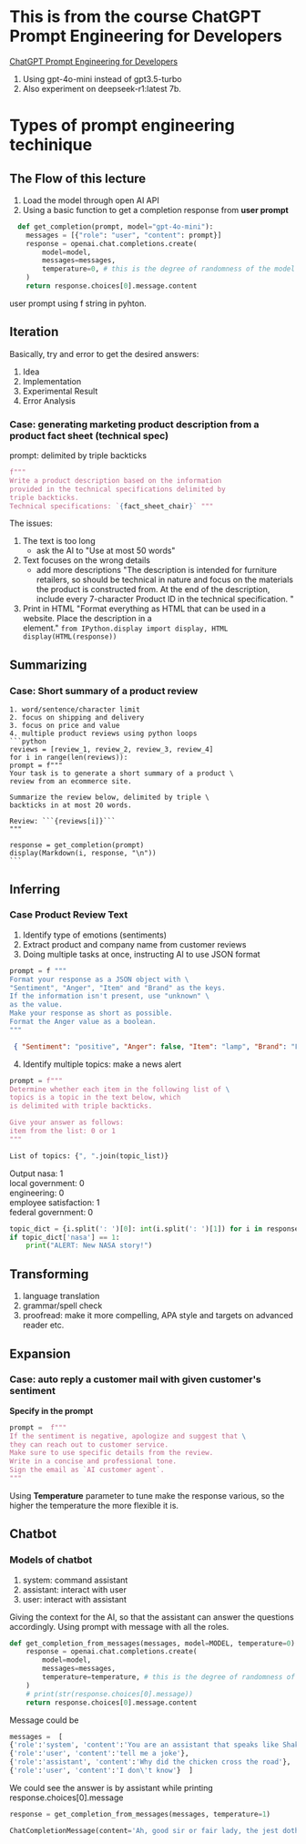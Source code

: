 # This is from the course ChatGPT Prompt Engineering for Developers

[ChatGPT Prompt Engineering for Developers](https://learn.deeplearning.ai/courses/chatgpt-prompt-eng)


1. Using gpt-4o-mini instead of gpt3.5-turbo
2. Also experiment on deepseek-r1:latest 7b.


# Types of prompt engineering techinique

## The Flow of this lecture
1. Load the model through open AI API
2. Using a basic function to get a completion response from **user prompt**

```python
  def get_completion(prompt, model="gpt-4o-mini"):
    messages = [{"role": "user", "content": prompt}]
    response = openai.chat.completions.create(
        model=model,
        messages=messages,
        temperature=0, # this is the degree of randomness of the model's output
    )
    return response.choices[0].message.content 

```
user prompt using f string in pyhton.
## Iteration

Basically, try and error to get the desired answers:
1. Idea
2. Implementation
3. Experimental Result
4. Error Analysis
### Case: generating marketing product description from a product fact sheet (technical spec)

prompt:
delimited by triple backticks

```python
f"""
Write a product description based on the information 
provided in the technical specifications delimited by 
triple backticks.
Technical specifications: `{fact_sheet_chair}` """
```

The issues:
1. The text is too long
	 - ask the AI to "Use at most 50 words"
 2. Text focuses on the wrong details
      - add more descriptions
         "The description is intended for furniture retailers, 
		so should be technical in nature and focus on the 
		materials the product is constructed from.
		At the end of the description, include every 7-character 
		Product ID in the technical specification. "
   3. Print in HTML
	   "Format everything as HTML that can be used in a website. 
	   Place the description in a <div> element."
		`from IPython.display import display, HTML`
		`display(HTML(response))`

## Summarizing
### Case: Short summary of a product review
    1. word/sentence/character limit
    2. focus on shipping and delivery
    3. focus on price and value
    4. multiple product reviews using python loops
    ```python
    reviews = [review_1, review_2, review_3, review_4]
    for i in range(len(reviews)):
    prompt = f"""
    Your task is to generate a short summary of a product \ 
    review from an ecommerce site. 

    Summarize the review below, delimited by triple \
    backticks in at most 20 words. 

    Review: ```{reviews[i]}```
    """

    response = get_completion(prompt)
    display(Markdown(i, response, "\n"))
    ```

## Inferring
### Case Product Review Text
1. Identify type of emotions (sentiments)
2. Extract product and company name from customer reviews
3. Doing multiple tasks at once, instructing AI to use JSON format
```python
prompt = f """
Format your response as a JSON object with \
"Sentiment", "Anger", "Item" and "Brand" as the keys.
If the information isn't present, use "unknown" \
as the value.
Make your response as short as possible.
Format the Anger value as a boolean.
"""
```
```json 
 { "Sentiment": "positive", "Anger": false, "Item": "lamp", "Brand": "Lumina" } 
 ``` 
4. Identify multiple topics: make a news alert
```python
prompt = f"""
Determine whether each item in the following list of \
topics is a topic in the text below, which
is delimited with triple backticks.

Give your answer as follows:
item from the list: 0 or 1
"""

List of topics: {", ".join(topic_list)}
```
Output
	nasa: 1  
	local government: 0  
	engineering: 0  
	employee satisfaction: 1  
	federal government: 0	

```python
topic_dict = {i.split(': ')[0]: int(i.split(': ')[1]) for i in response.split(sep='\n')}
if topic_dict['nasa'] == 1:
    print("ALERT: New NASA story!")
```


## Transforming
1. language translation
2. grammar/spell  check
3. proofread: make it more compelling, APA style and targets on advanced reader etc.

## Expansion
### Case: auto reply a customer mail with given customer's sentiment
**Specify in the prompt**
```python
prompt =  f"""
If the sentiment is negative, apologize and suggest that \
they can reach out to customer service. 
Make sure to use specific details from the review.
Write in a concise and professional tone.
Sign the email as `AI customer agent`.
"""
```
Using **Temperature** parameter to tune make the response various, so the higher the temperature the more flexible it is.

## Chatbot

### Models of chatbot

1. system: command assistant
2. assistant: interact with user
3. user: interact with assistant

Giving the context for the AI, so that the assistant can answer the questions accordingly.
Using prompt with message with all the roles.
```python
def get_completion_from_messages(messages, model=MODEL, temperature=0):
    response = openai.chat.completions.create(
        model=model,
        messages=messages,
        temperature=temperature, # this is the degree of randomness of the model's output
    )
    # print(str(response.choices[0].message))
    return response.choices[0].message.content
```
Message could be 
```python
messages =  [  
{'role':'system', 'content':'You are an assistant that speaks like Shakespeare.'},    
{'role':'user', 'content':'tell me a joke'},   
{'role':'assistant', 'content':'Why did the chicken cross the road'},   
{'role':'user', 'content':'I don\'t know'}  ]
```

We could see the answer is by assistant while printing response.choices[0].message
```python
response = get_completion_from_messages(messages, temperature=1)

ChatCompletionMessage(content='Ah, good sir or fair lady, the jest doth lie in the answer straight and true! The chicken crossed the road to reach the other side. A simple riddle, yet it doth hold a warm jest within its folds. Wouldst thou care for another mirthful quip?', refusal=None, role='assistant', audio=None, function_call=None, tool_calls=None)
```